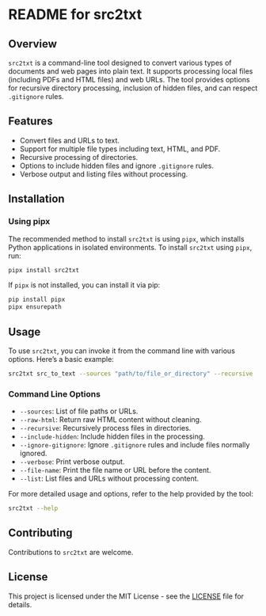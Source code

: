 # README for src2txt

## Overview

`src2txt` is a command-line tool designed to convert various types of documents and web pages into plain text. It supports processing local files (including PDFs and HTML files) and web URLs. The tool provides options for recursive directory processing, inclusion of hidden files, and can respect `.gitignore` rules.

## Features

- Convert files and URLs to text.
- Support for multiple file types including text, HTML, and PDF.
- Recursive processing of directories.
- Options to include hidden files and ignore `.gitignore` rules.
- Verbose output and listing files without processing.

## Installation

### Using pipx

The recommended method to install `src2txt` is using `pipx`, which installs Python applications in isolated environments. To install `src2txt` using `pipx`, run:

```bash
pipx install src2txt
```

If `pipx` is not installed, you can install it via pip:

```bash
pip install pipx
pipx ensurepath
```

## Usage

To use `src2txt`, you can invoke it from the command line with various options. Here’s a basic example:

```bash
src2txt src_to_text --sources "path/to/file_or_directory" --recursive
```

### Command Line Options

- `--sources`: List of file paths or URLs.
- `--raw-html`: Return raw HTML content without cleaning.
- `--recursive`: Recursively process files in directories.
- `--include-hidden`: Include hidden files in the processing.
- `--ignore-gitignore`: Ignore `.gitignore` rules and include files normally ignored.
- `--verbose`: Print verbose output.
- `--file-name`: Print the file name or URL before the content.
- `--list`: List files and URLs without processing content.

For more detailed usage and options, refer to the help provided by the tool:

```bash
src2txt --help
```

## Contributing

Contributions to `src2txt` are welcome.

## License

This project is licensed under the MIT License - see the [LICENSE](LICENSE) file for details.
